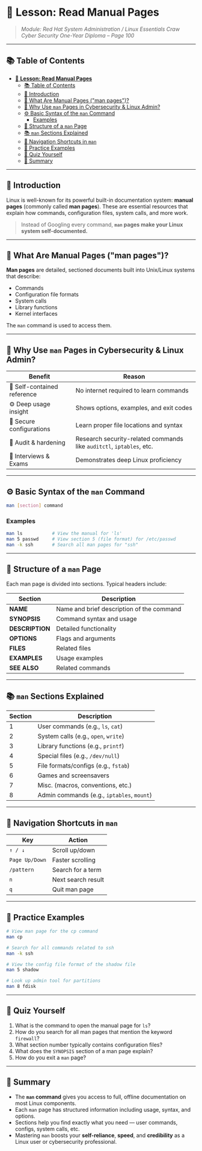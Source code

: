 # 📖 **Lesson: Read Manual Pages**

> *Module: Red Hat System Administration / Linux Essentials*
> *Craw Cyber Security One-Year Diploma – Page 100*

---

## 📚 Table of Contents

- [📖 **Lesson: Read Manual Pages**](#-lesson-read-manual-pages)
  - [📚 Table of Contents](#-table-of-contents)
  - [🎯 Introduction](#-introduction)
  - [📘 What Are Manual Pages ("man pages")?](#-what-are-manual-pages-man-pages)
  - [🧠 Why Use `man` Pages in Cybersecurity \& Linux Admin?](#-why-use-man-pages-in-cybersecurity--linux-admin)
  - [⚙️ Basic Syntax of the `man` Command](#️-basic-syntax-of-the-man-command)
    - [Examples](#examples)
  - [📂 Structure of a `man` Page](#-structure-of-a-man-page)
  - [📚 `man` Sections Explained](#-man-sections-explained)
  - [🔎 Navigation Shortcuts in `man`](#-navigation-shortcuts-in-man)
  - [🧪 Practice Examples](#-practice-examples)
  - [🧠 Quiz Yourself](#-quiz-yourself)
  - [📎 Summary](#-summary)

---

## 🎯 Introduction

Linux is well-known for its powerful built-in documentation system: **manual pages** (commonly called **man pages**). These are essential resources that explain how commands, configuration files, system calls, and more work.

> Instead of Googling every command, **`man` pages make your Linux system self-documented.**

---

## 📘 What Are Manual Pages ("man pages")?

**Man pages** are detailed, sectioned documents built into Unix/Linux systems that describe:

- Commands
- Configuration file formats
- System calls
- Library functions
- Kernel interfaces

The `man` command is used to access them.

---

## 🧠 Why Use `man` Pages in Cybersecurity & Linux Admin?

| Benefit                     | Reason                                                               |
| --------------------------- | -------------------------------------------------------------------- |
| 📖 Self-contained reference | No internet required to learn commands                               |
| ⚙️ Deep usage insight       | Shows options, examples, and exit codes                              |
| 🧪 Secure configurations    | Learn proper file locations and syntax                               |
| 🔐 Audit & hardening        | Research security-related commands like `auditctl`, `iptables`, etc. |
| 🧠 Interviews & Exams       | Demonstrates deep Linux proficiency                                  |

---

## ⚙️ Basic Syntax of the `man` Command

```bash
man [section] command
```

### Examples

```bash
man ls           # View the manual for 'ls'
man 5 passwd     # View section 5 (file format) for /etc/passwd
man -k ssh       # Search all man pages for "ssh"
```

---

## 📂 Structure of a `man` Page

Each man page is divided into sections. Typical headers include:

| Section         | Description                               |
| --------------- | ----------------------------------------- |
| **NAME**        | Name and brief description of the command |
| **SYNOPSIS**    | Command syntax and usage                  |
| **DESCRIPTION** | Detailed functionality                    |
| **OPTIONS**     | Flags and arguments                       |
| **FILES**       | Related files                             |
| **EXAMPLES**    | Usage examples                            |
| **SEE ALSO**    | Related commands                          |

---

## 📚 `man` Sections Explained

| Section | Description                                |
| ------- | ------------------------------------------ |
| 1       | User commands (e.g., `ls`, `cat`)          |
| 2       | System calls (e.g., `open`, `write`)       |
| 3       | Library functions (e.g., `printf`)         |
| 4       | Special files (e.g., `/dev/null`)          |
| 5       | File formats/configs (e.g., `fstab`)       |
| 6       | Games and screensavers                     |
| 7       | Misc. (macros, conventions, etc.)          |
| 8       | Admin commands (e.g., `iptables`, `mount`) |

---

## 🔎 Navigation Shortcuts in `man`

| Key            | Action             |
| -------------- | ------------------ |
| `↑ / ↓`        | Scroll up/down     |
| `Page Up/Down` | Faster scrolling   |
| `/pattern`     | Search for a term  |
| `n`            | Next search result |
| `q`            | Quit man page      |

---

## 🧪 Practice Examples

```bash
# View man page for the cp command
man cp

# Search for all commands related to ssh
man -k ssh

# View the config file format of the shadow file
man 5 shadow

# Look up admin tool for partitions
man 8 fdisk
```

---

## 🧠 Quiz Yourself

1. What is the command to open the manual page for `ls`?
2. How do you search for all man pages that mention the keyword `firewall`?
3. What section number typically contains configuration files?
4. What does the `SYNOPSIS` section of a man page explain?
5. How do you exit a `man` page?

---

## 📎 Summary

- The **`man` command** gives you access to full, offline documentation on most Linux components.
- Each `man` page has structured information including usage, syntax, and options.
- Sections help you find exactly what you need — user commands, configs, system calls, etc.
- Mastering `man` boosts your **self-reliance**, **speed**, and **credibility** as a Linux user or cybersecurity professional.
